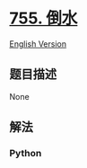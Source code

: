 # [755. 倒水](https://leetcode-cn.com/problems/pour-water)

[English Version](/leetcode/0700-0799/0755.Pour%20Water/README_EN.md)

## 题目描述

<!-- 这里写题目描述 -->

None

## 解法

<!-- 这里可写通用的实现逻辑 -->

<!-- tabs:start -->

### **Python**

<!-- 这里可写当前语言的特殊实现逻辑 -->

```python

```

<!-- tabs:end -->
